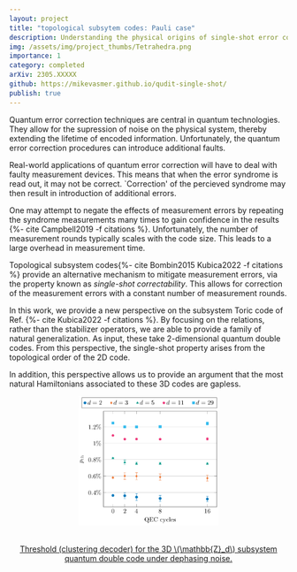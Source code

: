 ```yaml
---
layout: project
title: "topological subsytem codes: Pauli case"
description: Understanding the physical origins of single-shot error correctability
img: /assets/img/project_thumbs/Tetrahedra.png
importance: 1
category: completed
arXiv: 2305.XXXXX
github: https://mikevasmer.github.io/qudit-single-shot/
publish: true
---
```


Quantum error correction techniques are central in quantum technologies. They allow for the supression of noise on the physical system, thereby extending the lifetime of encoded information. Unfortunately, the quantum error correction procedures can introduce additional faults.

Real-world applications of quantum error correction will have to deal with faulty measurement devices. This means that when the error syndrome is read out, it may not be correct. `Correction' of the percieved syndrome may then result in introduction of additional errors.

One may attempt to negate the effects of measurement errors by repeating the syndrome measurements many times to gain confidence in the results {%- cite Campbell2019 -f citations %}. Unfortunately, the number of measurement rounds typically scales with the code size. This leads to a large overhead in measurement time.


Topological subsystem codes{%- cite Bombin2015 Kubica2022 -f citations %} provide an alternative mechanism to mitigate measurement errors, via the property known as *single-shot correctability*. This allows for correction of the measurement errors with a constant number of measurement rounds.

In this work, we provide a new perspective on the subsystem Toric code of Ref. {%- cite Kubica2022 -f citations %}. By focusing on the relations, rather than the stabilizer operators,  we are able to provide a family of natural generalization. As input, these take 2-dimensional quantum double codes. From this perspective, the single-shot property arises from the topological order of the 2D code.

In addition, this perspective allows us to provide an argument that the most natural Hamiltonians associated to these 3D codes are gapless.

<div align="center">
  <img src="/assets/img/ZdCodeThreshold.png" width="50%" />
  <br>
  <br>
  <p><a href="{{page.github}}">Threshold (clustering decoder) for the 3D \(\mathbb{Z}_d\) subsystem quantum double code under dephasing noise.</a></p>
</div>